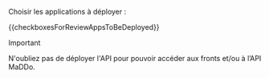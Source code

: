 Choisir les applications à déployer :

{{checkboxesForReviewAppsToBeDeployed}}

> [!IMPORTANT]
> N'oubliez pas de déployer l'API pour pouvoir accéder aux fronts et/ou à l’API MaDDo.
